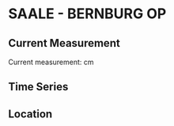 # SAALE - BERNBURG OP

## Current Measurement

Current measurement: <Value topic="rivers/pegel-online/SAALE/BERNBURG_OP/measurementValue"/> cm

## Time Series

<TimeSeries topic="rivers/pegel-online/SAALE/BERNBURG_OP/measurementValue" period="week" />

## Location

<WorldMap>
  <Marker lat="51.795845371332426" lon="11.73383412373304" labelTopic="rivers/pegel-online/SAALE/BERNBURG_OP" />
</WorldMap>
